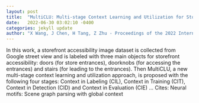 ```yaml
---
layout: post
title:  "MultiCLU: Multi-stage Context Learning and Utilization for Storefront Accessibility Detection and Evaluation"
date:   2022-06-30 03:02:10 -0400
categories: jekyll update
author: "X Wang, J Chen, H Tang, Z Zhu - Proceedings of the 2022 International Conference …, 2022"
---
```

In this work, a storefront accessibility image dataset is collected from Google street view and is labeled with three main objects for storefront accessibility: doors (for store entrances), doorknobs (for accessing the entrances) and stairs (for leading to the entrances). Then MultiCLU, a new multi-stage context learning and utilization approach, is proposed with the following four stages: Context in Labeling (CIL), Context in Training (CIT), Context in Detection (CID) and Context in Evaluation (CIE) …
Cites: ‪Neural motifs: Scene graph parsing with global context‬  